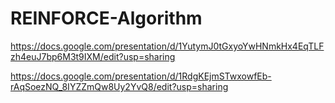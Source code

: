 # REINFORCE-Algorithm

https://docs.google.com/presentation/d/1YutymJ0tGxyoYwHNmkHx4EqTLFzh4euJ7bp6M3t9IXM/edit?usp=sharing

https://docs.google.com/presentation/d/1RdgKEjmSTwxowfEb-rAqSoezNQ_8IYZZmQw8Uy2YvQ8/edit?usp=sharing

